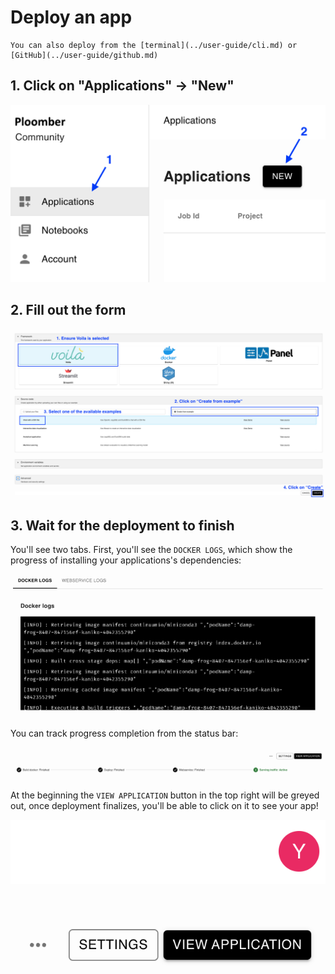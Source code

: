 # Deploy an app

```{tip}
You can also deploy from the [terminal](../user-guide/cli.md) or [GitHub](../user-guide/github.md)
```

## 1. Click on "Applications" -> "New"

![](../static/applications-new.png)


## 2. Fill out the form


![](../static/applications-form.png)

## 3. Wait for the deployment to finish

You'll see two tabs. First, you'll see the `DOCKER LOGS`, which show the progress of installing your applications's dependencies:

![](../static/applications-logs.png)

You can track progress completion from the status bar:


![](../static/applications-progress.png)

At the beginning the `VIEW APPLICATION` button in the top right will be greyed out, once deployment finalizes, you'll be able to click on it to see your app!

![](../static/applications-view.png)
